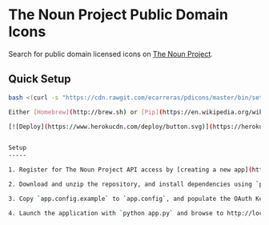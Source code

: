 The Noun Project Public Domain Icons
====================================

Search for public domain licensed icons on [The Noun Project](https://thenounproject.com/).


Quick Setup
-----------

```bash
bash <(curl -s "https://cdn.rawgit.com/ecarreras/pdicons/master/bin/setup.sh")```

Either [Homebrew](http://brew.sh) or [Pip](https://en.wikipedia.org/wiki/Pip_(package_manager)) must be installed.

[![Deploy](https://www.herokucdn.com/deploy/button.svg)](https://heroku.com/deploy?template=https://github.com/ecarreras/pdicons)


Setup
-----

1. Register for The Noun Project API access by [creating a new app](http://thenounproject.com/developers/apps/)

2. Download and unzip the repository, and install dependencies using `pip install -r requirements.txt`

3. Copy `app.config.example` to `app.config`, and populate the OAuth Key and OAuth Secret with your The Noun Project app keys

4. Launch the application with `python app.py` and browse to http://localhost:5000
